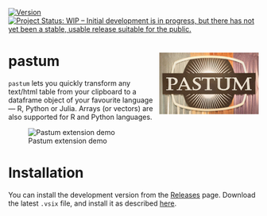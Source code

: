 <!-- badges: start -->
[![Version](https://img.shields.io/badge/version-0.0.1-green)](https://github.com/atsyplenkov/pastum)
[![Project Status: WIP – Initial development is in progress, but there has not yet been a stable, usable release suitable for the public.](https://img.shields.io/badge/repo_status-WIP-yellow)](https://www.repostatus.org/#wip)
<!-- badges: end -->

# pastum <img src="assets/logo.png" align="right" width="200" />

`pastum` lets you quickly transform any text/html table from your clipboard to a dataframe object of your favourite language — R, Python or Julia. Arrays (or vectors) are also supported for R and Python languages.

<figure>
<img src="assets/pastum-addin-demo.gif" style="width:75.0%" alt="Pastum extension demo" /><figcaption aria-hidden="true">Pastum extension demo</figcaption>
</figure>

# Installation

You can install the development version from the [Releases](https://github.com/atsyplenkov/pastum/releases/) page. Download the latest `.vsix` file, and install it as described [here](https://code.visualstudio.com/docs/editor/extension-marketplace#_install-from-a-vsix).